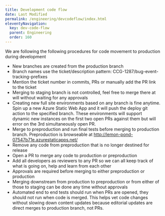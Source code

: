 ```yaml
---
title: Development code flow
date: Last Modified 
permalink: /engineering/devcodeflow/index.html
eleventyNavigation:
  key: dev-code-flow
  parent: Engineering
  order: 160
---
```


We are following the following procedures for code movement to production during development

- New branches are created from the production branch
- Branch names use the ticket/description pattern: CCG-1287/bug-event-tracking-prefixes 
- Mention the ticket number in commits, PRs or manually add the PR link to the ticket
- Merging to staging branch is not controlled, feel free to merge there at will without waiting for any approvals
- Creating new full site environments based on any branch is fine anytime. Spin up a new Azure Static Web App and it will push the deploy git action to the specified branch. These environments will support dynamic new instances on the first two open PRs against them but will error on the 3rd simultaneously open PR.
- Merge to preproduction and run final tests before merging to production branch. Preproduction is browseable at http://lemon-pond-07547b71e.azurestaticapps.net/
- Remove any code from preproduction that is no longer destined for release
- Open a PR to merge any code to production or preproduction
- Add all developers as reviewers to any PR so we can all keep track of what is going on, help and learn from each other
- Approvals are required before merging to either preproduction or production
- Merging downstream from production to preproduction or from either of those to staging can be done any time without approvals
- Automated end to end tests should run when PRs are opened, they should not run when code is merged. This helps vet code changes without slowing down content updates because editorial updates are direct merges to production branch, not PRs.
